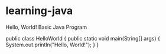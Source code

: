 # learning-java
 Hello, World! Basic Java Program


public class HelloWorld {
    public static void main(String[] args) {
        System.out.println("Hello, World!");
    }
}
